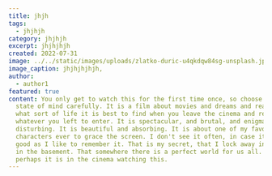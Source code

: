 ```yaml
---
title: jhjh
tags:
  - jhjhjh
category: jhjhjh
excerpt: jhjhjhjh
created: 2022-07-31
image: ../../static/images/uploads/zlatko-duric-u4qkdqw84sg-unsplash.jpg
image_caption: jhjhjhjhjh,
author:
  - author1
featured: true
content: You only get to watch this for the first time once, so choose your
  state of mind carefully. It is a film about movies and dreams and reality, and
  what sort of life it is best to find when you leave the cinema and return to
  whatever you left to enter. It is spectacular, and brutal, and enigmatic and
  disturbing. It is beautiful and absorbing. It is about one of my favourite
  characters ever to grace the screen. I don't see it often, in case it's not as
  good as I like to remember it. That is my secret, that I lock away in my safe
  in the basement. That somewhere there is a perfect world for us all. For some,
  perhaps it is in the cinema watching this.
---
```

